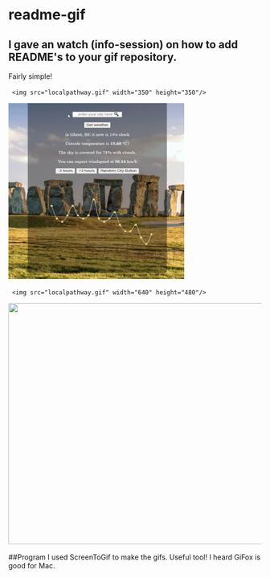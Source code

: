﻿# readme-gif
 
## I gave an watch (info-session) on how to add README's to your gif repository.
Fairly simple!

`` <img src="localpathway.gif" width="350" height="350"/>``


<img src="BeCode/gif-watch/../../Demo_gif.gif" width="350" height="350"/>


`` <img src="localpathway.gif" width="640" height="480"/>``

<img src="https://drive.google.com/file/d/1NPqxj-pO_Zby0BHE60ieFr-WyuBas7qX/preview" width="640" height="480"/>


##Program
I used ScreenToGif to make the gifs. 
Useful tool! 
I heard GiFox is good for Mac.

